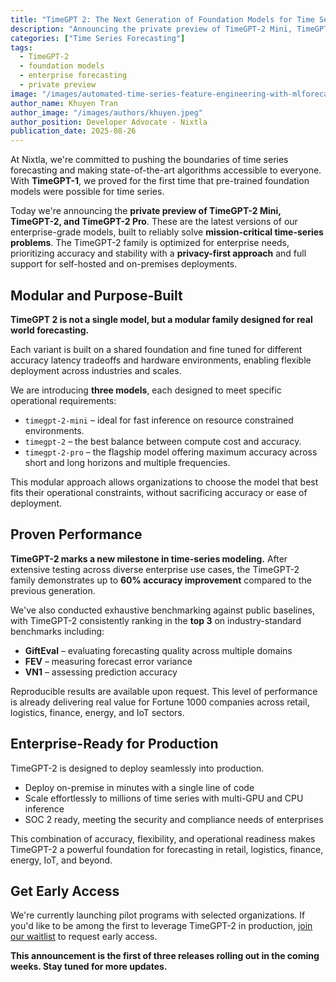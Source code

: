 ```yaml
---
title: "TimeGPT 2: The Next Generation of Foundation Models for Time Series Forecasting"
description: "Announcing the private preview of TimeGPT-2 Mini, TimeGPT-2, and TimeGPT-2 Pro—enterprise-grade foundation models with up to 60% accuracy improvement, built for mission-critical time series forecasting."
categories: ["Time Series Forecasting"]
tags:
  - TimeGPT-2
  - foundation models
  - enterprise forecasting
  - private preview
image: "/images/automated-time-series-feature-engineering-with-mlforecast/automated-feature-engineering-rolling-expanding-comparison.svg"
author_name: Khuyen Tran
author_image: "/images/authors/khuyen.jpeg"
author_position: Developer Advocate - Nixtla
publication_date: 2025-08-26
---
```


At Nixtla, we're committed to pushing the boundaries of time series forecasting and making state-of-the-art algorithms accessible to everyone. With **TimeGPT-1**, we proved for the first time that pre-trained foundation models were possible for time series.

Today we're announcing the **private preview of TimeGPT-2 Mini, TimeGPT-2, and TimeGPT-2 Pro**. These are the latest versions of our enterprise-grade models, built to reliably solve **mission-critical time-series problems**. The TimeGPT-2 family is optimized for enterprise needs, prioritizing accuracy and stability with a **privacy-first approach** and full support for self-hosted and on-premises deployments.

## Modular and Purpose-Built

**TimeGPT 2 is not a single model, but a modular family designed for real world forecasting.**

Each variant is built on a shared foundation and fine tuned for different accuracy latency tradeoffs and hardware environments, enabling flexible deployment across industries and scales.

We are introducing **three models**, each designed to meet specific operational requirements:

- `timegpt-2-mini` – ideal for fast inference on resource constrained environments.
- `timegpt-2` – the best balance between compute cost and accuracy.
- `timegpt-2-pro` – the flagship model offering maximum accuracy across short and long horizons and multiple frequencies.

This modular approach allows organizations to choose the model that best fits their operational constraints, without sacrificing accuracy or ease of deployment.

## Proven Performance

**TimeGPT-2 marks a new milestone in time-series modeling.** After extensive testing across diverse enterprise use cases, the TimeGPT-2 family demonstrates up to **60% accuracy improvement** compared to the previous generation.

We've also conducted exhaustive benchmarking against public baselines, with TimeGPT-2 consistently ranking in the **top 3** on industry-standard benchmarks including:

- **GiftEval** – evaluating forecasting quality across multiple domains
- **FEV** – measuring forecast error variance
- **VN1** – assessing prediction accuracy

Reproducible results are available upon request. This level of performance is already delivering real value for Fortune 1000 companies across retail, logistics, finance, energy, and IoT sectors.

## Enterprise-Ready for Production

TimeGPT-2 is designed to deploy seamlessly into production.

- Deploy on-premise in minutes with a single line of code
- Scale effortlessly to millions of time series with multi-GPU and CPU inference
- SOC 2 ready, meeting the security and compliance needs of enterprises

This combination of accuracy, flexibility, and operational readiness makes TimeGPT-2 a powerful foundation for forecasting in retail, logistics, finance, energy, IoT, and beyond.

## Get Early Access

We're currently launching pilot programs with selected organizations. If you'd like to be among the first to leverage TimeGPT-2 in production, [join our waitlist](https://dashboard.nixtla.io/waitlist) to request early access.

**This announcement is the first of three releases rolling out in the coming weeks. Stay tuned for more updates.**
